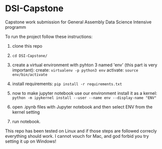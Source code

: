 # DSI-Capstone
Capstone work submission for General Assembly Data Science Intensive programm


To run the project follow these instructions:

1. clone this repo 

2. `cd DSI-Capstone/`

3. create a virtual environment with pyhton 3 named 'env' (this part is very important):
create: `virtualenv -p python3 env`
activate: `source env/bin/activate`

4. install requirements: `pip install -r requirements.txt`

5. now to make jupyter notebook use our environment install it as a kernel:
`python -m ipykernel install --user --name env --display-name "ENV"`

6. open .ipynb files with Jupyter notebook and then select ENV from the kernel setting

7. run notebook. 


This repo has been tested on Linux and if those steps are followed correcly everything should work. I cannot vouch for Mac, and god forbid you try setting it up on Windows! 



